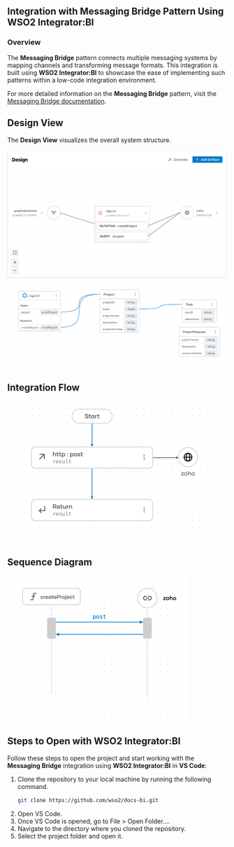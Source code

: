 ## Integration with Messaging Bridge Pattern Using WSO2 Integrator:BI

### Overview

The **Messaging Bridge** pattern connects multiple messaging systems by mapping channels and transforming message formats. 
This integration is built using **WSO2 Integrator:BI** to showcase the ease of implementing such patterns within a low-code integration environment.

For more detailed information on the **Messaging Bridge** pattern, visit the [Messaging Bridge documentation](https://www.enterpriseintegrationpatterns.com/patterns/messaging/MessagingBridge.html).

## Design View

The **Design View** visualizes the overall system structure.

![Design View](design.png)
![Design View](graphql.png)

## Integration Flow

![Flow Diagram](flow.png)

## Sequence Diagram

![Flow Diagram](sequence.png)

## Steps to Open with WSO2 Integrator:BI

Follow these steps to open the project and start working with the **Messaging Bridge** integration using **WSO2 Integrator:BI** in **VS Code**:

1. Clone the repository to your local machine by running the following command.
   ```bash
   git clone https://github.com/wso2/docs-bi.git
   ```
2. Open VS Code.
3. Once VS Code is opened, go to File > Open Folder....
4. Navigate to the directory where you cloned the repository.
5. Select the project folder and open it.
